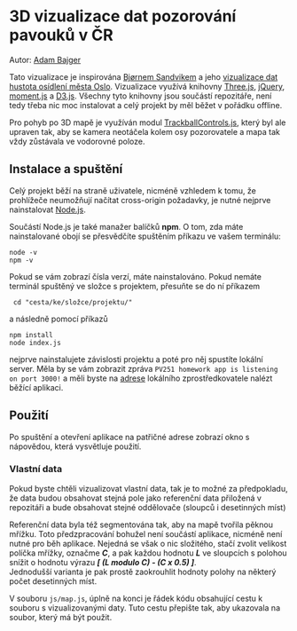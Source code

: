 # 3D vizualizace dat pozorování pavouků v ČR

Autor: <a href="https://github.com/AdamBajger/">Adam Bajger</a>

Tato vizualizace je inspirována <a href="http://mastermaps.com/">Bjørnem Sandvikem</a> a jeho <a href="http://geoforum.github.io/veiledning09/">vizualizace dat hustota osídlení města Oslo</a>.
Vizualizace využívá knihovny <a href="http://threejs.org/">Three.js</a>,  <a href="https://jquery.com/">jQuery</a>, <a href="https://momentjs.com/">moment.js</a> a <a href="https://d3js.org/">D3.js</a>.
Všechny tyto knihovny jsou součástí repozitáře, není tedy třeba nic moc instalovat a celý projekt by měl běžet v pořádku offline. 

Pro pohyb po 3D mapě je využíván modul <a href="https://gist.github.com/DanLeininger/8c53afa96d63b31ff902">TrackballControls.js</a>, který byl ale upraven tak, aby se kamera neotáčela kolem osy pozorovatele a mapa tak vždy zůstávala ve vodorovné poloze.

## Instalace a spuštění

Celý projekt běží na straně uživatele, nicméně vzhledem k tomu,
že prohlížeče neumožňují načítat cross-origin požadavky,
je nutné nejprve nainstalovat <a href="https://nodejs.org/">Node.js</a>.

Součástí Node.js je také manažer balíčků **npm**. O tom, zda máte nainstalované obojí se přesvědčíte spuštěním příkazu ve vašem terminálu:
```
node -v
npm -v
``` 
Pokud se vám zobrazí čísla verzí, máte nainstalováno.
Pokud nemáte terminál spuštěný ve složce s projektem,
přesuňte se do ní příkazem 
```
 cd "cesta/ke/složce/projektu/" 
``` 
a následně pomocí příkazů 

```
npm install
node index.js
``` 

nejprve nainstalujete závislosti projektu a poté pro něj spustíte lokální server.
Měla by se vám zobrazit zpráva ```PV251 homework app is listening on port 3000!```
a měli byste na <a href="http://localhost:3000/">adrese</a> lokálního zprostředkovatele nalézt běžící aplikaci.

## Použití

Po spuštění a otevření aplikace na patřičné adrese zobrazí okno s nápovědou, která vysvětluje použití.

### Vlastní data

Pokud byste chtěli vizualizovat vlastní data, tak je to možné za předpokladu,
že data budou obsahovat stejná pole jako referenční data přiložená v repozitáři a bude obsahovat stejné oddělovače (sloupců i desetinných míst)

Referenční data byla též segmentována tak, aby na mapě tvořila pěknou mřížku.
Toto předzpracování bohužel není součástí aplikace, nicméně není nutné pro běh aplikace.
Nejedná se však o nic složitého, stačí zvolit velikost políčka mřížky, označme ***C***, a pak každou hodnotu ***L*** ve sloupcích s polohou snížit o hodnotu výrazu ***\[ (L modulo C) - (C x 0.5) \]***.
<br/>
Jednodušší varianta je pak prostě zaokrouhlit hodnoty polohy na některý počet desetinných míst.

V souboru ```js/map.js```, úplně na konci je řádek kódu obsahující cestu k souboru s vizualizovanými daty. Tuto cestu přepište tak, aby ukazovala na soubor, který má být použit.
